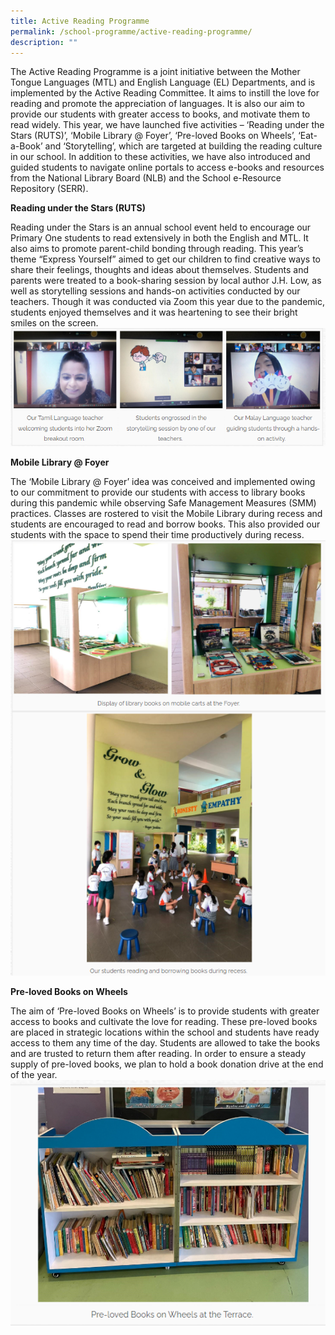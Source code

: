 ```yaml
---
title: Active Reading Programme
permalink: /school-programme/active-reading-programme/
description: ""
---
```


The Active Reading Programme is a joint initiative between the Mother Tongue Languages (MTL) and English Language (EL) Departments, and is implemented by the Active Reading Committee. It aims to instill the love for reading and promote the appreciation of languages. It is also our aim to provide our students with greater access to books, and motivate them to read widely. This year, we have launched five activities – ‘Reading under the Stars (RUTS)’, ‘Mobile Library @ Foyer’, ‘Pre-loved Books on Wheels’, ‘Eat-a-Book’ and ‘Storytelling’, which are targeted at building the reading culture in our school. In addition to these activities, we have also introduced and guided students to navigate online portals to access e-books and resources from the National Library Board (NLB) and the School e-Resource Repository (SERR). 


**Reading under the Stars (RUTS)**

Reading under the Stars is an annual school event held to encourage our Primary One students to read extensively in both the English and MTL. It also aims to promote parent-child bonding through reading. This year’s theme “Express Yourself” aimed to get our children to find creative ways to share their feelings, thoughts and ideas about themselves. Students and parents were treated to a book-sharing session by local author J.H. Low, as well as storytelling sessions and hands-on activities conducted by our teachers. Though it was conducted via Zoom this year due to the pandemic, students enjoyed themselves and it was heartening to see their bright smiles on the screen.
![](/images/activereading1.png)

**Mobile Library @ Foyer**

The ‘Mobile Library @ Foyer’ idea was conceived and implemented owing to our commitment to provide our students with access to library books during this pandemic while observing Safe Management Measures (SMM) practices. Classes are rostered to visit the Mobile Library during recess and students are encouraged to read and borrow books. This also provided our students with the space to spend their time productively during recess.
![](/images/activereading2.png)

**Pre-loved Books on Wheels**  

The aim of ‘Pre-loved Books on Wheels’ is to provide students with greater access to books and cultivate the love for reading. These pre-loved books are placed in strategic locations within the school and students have ready access to them any time of the day. Students are allowed to take the books and are trusted to return them after reading. In order to ensure a steady supply of pre-loved books, we plan to hold a book donation drive at the end of the year.
![](/images/activereading3.png)